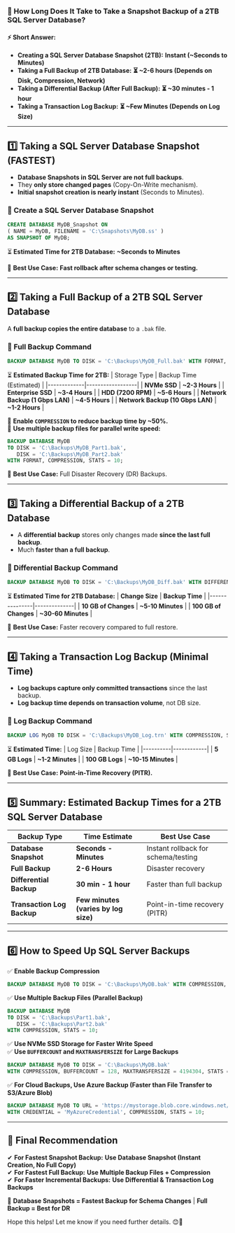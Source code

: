 ### **🔹 How Long Does It Take to Take a Snapshot Backup of a 2TB SQL Server Database?**

#### **⚡ Short Answer:**
- **Creating a SQL Server Database Snapshot (2TB):** **Instant (~Seconds to Minutes)**
- **Taking a Full Backup of 2TB Database:** **⏳ ~2-6 hours (Depends on Disk, Compression, Network)**  
- **Taking a Differential Backup (After Full Backup):** **⏳ ~30 minutes - 1 hour**  
- **Taking a Transaction Log Backup:** **⏳ ~Few Minutes (Depends on Log Size)**  

---

## **1️⃣ Taking a SQL Server Database Snapshot (FASTEST)**
- **Database Snapshots in SQL Server are not full backups**.
- They **only store changed pages** (Copy-On-Write mechanism).
- **Initial snapshot creation is nearly instant** (Seconds to Minutes).
  
### **🔹 Create a SQL Server Database Snapshot**
```sql
CREATE DATABASE MyDB_Snapshot ON
( NAME = MyDB, FILENAME = 'C:\Snapshots\MyDB.ss' )
AS SNAPSHOT OF MyDB;
```
⏳ **Estimated Time for 2TB Database:** **~Seconds to Minutes**  

🔹 **Best Use Case:** **Fast rollback after schema changes or testing.**  

---

## **2️⃣ Taking a Full Backup of a 2TB SQL Server Database**
A **full backup copies the entire database** to a `.bak` file.

### **🔹 Full Backup Command**
```sql
BACKUP DATABASE MyDB TO DISK = 'C:\Backups\MyDB_Full.bak' WITH FORMAT, COMPRESSION, STATS = 10;
```
⏳ **Estimated Backup Time for 2TB:**
| Storage Type | Backup Time (Estimated) |
|-------------|------------------|
| **NVMe SSD** | **~2-3 Hours** |
| **Enterprise SSD** | **~3-4 Hours** |
| **HDD (7200 RPM)** | **~5-6 Hours** |
| **Network Backup (1 Gbps LAN)** | **~4-5 Hours** |
| **Network Backup (10 Gbps LAN)** | **~1-2 Hours** |

🔹 **Enable `COMPRESSION` to reduce backup time by ~50%.**  
🔹 **Use multiple backup files for parallel write speed:**
```sql
BACKUP DATABASE MyDB 
TO DISK = 'C:\Backups\MyDB_Part1.bak',
   DISK = 'C:\Backups\MyDB_Part2.bak'
WITH FORMAT, COMPRESSION, STATS = 10;
```
🔹 **Best Use Case:** Full Disaster Recovery (DR) Backups.

---

## **3️⃣ Taking a Differential Backup of a 2TB Database**
- A **differential backup** stores only changes made **since the last full backup**.
- Much **faster than a full backup**.
  
### **🔹 Differential Backup Command**
```sql
BACKUP DATABASE MyDB TO DISK = 'C:\Backups\MyDB_Diff.bak' WITH DIFFERENTIAL, COMPRESSION, STATS = 10;
```
⏳ **Estimated Time for 2TB Database:**
| **Change Size** | **Backup Time** |
|---------------|--------------|
| **10 GB of Changes** | **~5-10 Minutes** |
| **100 GB of Changes** | **~30-60 Minutes** |

🔹 **Best Use Case:** Faster recovery compared to full restore.

---

## **4️⃣ Taking a Transaction Log Backup (Minimal Time)**
- **Log backups capture only committed transactions** since the last backup.
- **Log backup time depends on transaction volume**, not DB size.

### **🔹 Log Backup Command**
```sql
BACKUP LOG MyDB TO DISK = 'C:\Backups\MyDB_Log.trn' WITH COMPRESSION, STATS = 10;
```
⏳ **Estimated Time:**
| Log Size | Backup Time |
|----------|------------|
| **5 GB Logs** | **~1-2 Minutes** |
| **100 GB Logs** | **~10-15 Minutes** |

🔹 **Best Use Case:** **Point-in-Time Recovery (PITR).**

---

## **5️⃣ Summary: Estimated Backup Times for a 2TB SQL Server Database**
| Backup Type | **Time Estimate** | **Best Use Case** |
|-------------|----------------|----------------|
| **Database Snapshot** | **Seconds - Minutes** | Instant rollback for schema/testing |
| **Full Backup** | **2-6 Hours** | Disaster recovery |
| **Differential Backup** | **30 min - 1 hour** | Faster than full backup |
| **Transaction Log Backup** | **Few minutes (varies by log size)** | Point-in-time recovery (PITR) |

---

## **6️⃣ How to Speed Up SQL Server Backups**
✅ **Enable Backup Compression**  
```sql
BACKUP DATABASE MyDB TO DISK = 'C:\Backups\MyDB.bak' WITH COMPRESSION, STATS = 10;
```
✅ **Use Multiple Backup Files (Parallel Backup)**  
```sql
BACKUP DATABASE MyDB 
TO DISK = 'C:\Backups\Part1.bak',
   DISK = 'C:\Backups\Part2.bak'
WITH COMPRESSION, STATS = 10;
```
✅ **Use NVMe SSD Storage for Faster Write Speed**  
✅ **Use `BUFFERCOUNT` and `MAXTRANSFERSIZE` for Large Backups**
```sql
BACKUP DATABASE MyDB TO DISK = 'C:\Backups\MyDB.bak'
WITH COMPRESSION, BUFFERCOUNT = 128, MAXTRANSFERSIZE = 4194304, STATS = 10;
```
✅ **For Cloud Backups, Use Azure Backup (Faster than File Transfer to S3/Azure Blob)**  
```sql
BACKUP DATABASE MyDB TO URL = 'https://mystorage.blob.core.windows.net/backups/MyDB.bak'
WITH CREDENTIAL = 'MyAzureCredential', COMPRESSION, STATS = 10;
```

---

## **🔹 Final Recommendation**
✔ **For Fastest Snapshot Backup:** **Use Database Snapshot (Instant Creation, No Full Copy)**  
✔ **For Fastest Full Backup:** **Use Multiple Backup Files + Compression**  
✔ **For Faster Incremental Backups:** **Use Differential & Transaction Log Backups**  

🚀 **Database Snapshots = Fastest Backup for Schema Changes** | **Full Backup = Best for DR**  

Hope this helps! Let me know if you need further details. 😊🚀
